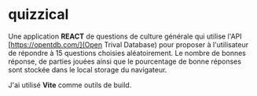 # quizzical

Une application **REACT** de questions de culture générale qui utilise l'API [https://opentdb.com/](Open Trival Database) pour proposer à l'utilisateur de répondre à 15 questions choisies aléatoirement.
Le nombre de bonnes réponse, de parties jouées ainsi que le pourcentage de bonne réponses sont stockée dans le local storage du navigateur.

J'ai utilisé **Vite** comme outils de build.


